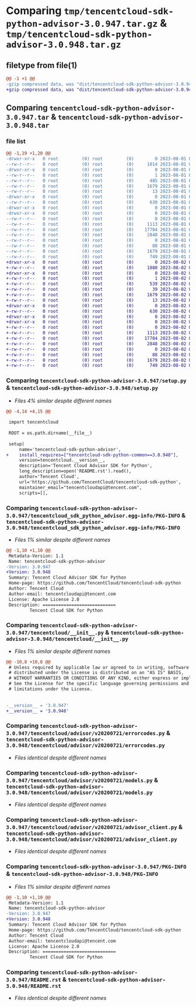 # Comparing `tmp/tencentcloud-sdk-python-advisor-3.0.947.tar.gz` & `tmp/tencentcloud-sdk-python-advisor-3.0.948.tar.gz`

## filetype from file(1)

```diff
@@ -1 +1 @@
-gzip compressed data, was "dist/tencentcloud-sdk-python-advisor-3.0.947.tar", last modified: Tue Aug  1 00:18:09 2023, max compression
+gzip compressed data, was "dist/tencentcloud-sdk-python-advisor-3.0.948.tar", last modified: Wed Aug  2 00:21:54 2023, max compression
```

## Comparing `tencentcloud-sdk-python-advisor-3.0.947.tar` & `tencentcloud-sdk-python-advisor-3.0.948.tar`

### file list

```diff
@@ -1,19 +1,20 @@
-drwxr-xr-x   0 root         (0) root         (0)        0 2023-08-01 00:18:09.000000 tencentcloud-sdk-python-advisor-3.0.947/
--rw-r--r--   0 root         (0) root         (0)     1014 2023-08-01 00:18:09.000000 tencentcloud-sdk-python-advisor-3.0.947/setup.py
-drwxr-xr-x   0 root         (0) root         (0)        0 2023-08-01 00:18:09.000000 tencentcloud-sdk-python-advisor-3.0.947/tencentcloud_sdk_python_advisor.egg-info/
--rw-r--r--   0 root         (0) root         (0)        1 2023-08-01 00:18:09.000000 tencentcloud-sdk-python-advisor-3.0.947/tencentcloud_sdk_python_advisor.egg-info/dependency_links.txt
--rw-r--r--   0 root         (0) root         (0)      485 2023-08-01 00:18:09.000000 tencentcloud-sdk-python-advisor-3.0.947/tencentcloud_sdk_python_advisor.egg-info/SOURCES.txt
--rw-r--r--   0 root         (0) root         (0)     1679 2023-08-01 00:18:09.000000 tencentcloud-sdk-python-advisor-3.0.947/tencentcloud_sdk_python_advisor.egg-info/PKG-INFO
--rw-r--r--   0 root         (0) root         (0)       13 2023-08-01 00:18:09.000000 tencentcloud-sdk-python-advisor-3.0.947/tencentcloud_sdk_python_advisor.egg-info/top_level.txt
-drwxr-xr-x   0 root         (0) root         (0)        0 2023-08-01 00:18:09.000000 tencentcloud-sdk-python-advisor-3.0.947/tencentcloud/
--rw-r--r--   0 root         (0) root         (0)      630 2023-08-01 00:18:09.000000 tencentcloud-sdk-python-advisor-3.0.947/tencentcloud/__init__.py
-drwxr-xr-x   0 root         (0) root         (0)        0 2023-08-01 00:18:09.000000 tencentcloud-sdk-python-advisor-3.0.947/tencentcloud/advisor/
-drwxr-xr-x   0 root         (0) root         (0)        0 2023-08-01 00:18:09.000000 tencentcloud-sdk-python-advisor-3.0.947/tencentcloud/advisor/v20200721/
--rw-r--r--   0 root         (0) root         (0)        0 2023-08-01 00:18:09.000000 tencentcloud-sdk-python-advisor-3.0.947/tencentcloud/advisor/v20200721/__init__.py
--rw-r--r--   0 root         (0) root         (0)     1113 2023-08-01 00:18:09.000000 tencentcloud-sdk-python-advisor-3.0.947/tencentcloud/advisor/v20200721/errorcodes.py
--rw-r--r--   0 root         (0) root         (0)    17704 2023-08-01 00:18:09.000000 tencentcloud-sdk-python-advisor-3.0.947/tencentcloud/advisor/v20200721/models.py
--rw-r--r--   0 root         (0) root         (0)     2848 2023-08-01 00:18:09.000000 tencentcloud-sdk-python-advisor-3.0.947/tencentcloud/advisor/v20200721/advisor_client.py
--rw-r--r--   0 root         (0) root         (0)        0 2023-08-01 00:18:09.000000 tencentcloud-sdk-python-advisor-3.0.947/tencentcloud/advisor/__init__.py
--rw-r--r--   0 root         (0) root         (0)       88 2023-08-01 00:18:09.000000 tencentcloud-sdk-python-advisor-3.0.947/setup.cfg
--rw-r--r--   0 root         (0) root         (0)     1679 2023-08-01 00:18:09.000000 tencentcloud-sdk-python-advisor-3.0.947/PKG-INFO
--rw-r--r--   0 root         (0) root         (0)      749 2023-08-01 00:18:09.000000 tencentcloud-sdk-python-advisor-3.0.947/README.rst
+drwxr-xr-x   0 root         (0) root         (0)        0 2023-08-02 00:21:54.000000 tencentcloud-sdk-python-advisor-3.0.948/
+-rw-r--r--   0 root         (0) root         (0)     1080 2023-08-02 00:21:53.000000 tencentcloud-sdk-python-advisor-3.0.948/setup.py
+drwxr-xr-x   0 root         (0) root         (0)        0 2023-08-02 00:21:54.000000 tencentcloud-sdk-python-advisor-3.0.948/tencentcloud_sdk_python_advisor.egg-info/
+-rw-r--r--   0 root         (0) root         (0)        1 2023-08-02 00:21:54.000000 tencentcloud-sdk-python-advisor-3.0.948/tencentcloud_sdk_python_advisor.egg-info/dependency_links.txt
+-rw-r--r--   0 root         (0) root         (0)      539 2023-08-02 00:21:54.000000 tencentcloud-sdk-python-advisor-3.0.948/tencentcloud_sdk_python_advisor.egg-info/SOURCES.txt
+-rw-r--r--   0 root         (0) root         (0)       39 2023-08-02 00:21:54.000000 tencentcloud-sdk-python-advisor-3.0.948/tencentcloud_sdk_python_advisor.egg-info/requires.txt
+-rw-r--r--   0 root         (0) root         (0)     1679 2023-08-02 00:21:54.000000 tencentcloud-sdk-python-advisor-3.0.948/tencentcloud_sdk_python_advisor.egg-info/PKG-INFO
+-rw-r--r--   0 root         (0) root         (0)       13 2023-08-02 00:21:54.000000 tencentcloud-sdk-python-advisor-3.0.948/tencentcloud_sdk_python_advisor.egg-info/top_level.txt
+drwxr-xr-x   0 root         (0) root         (0)        0 2023-08-02 00:21:54.000000 tencentcloud-sdk-python-advisor-3.0.948/tencentcloud/
+-rw-r--r--   0 root         (0) root         (0)      630 2023-08-02 00:21:53.000000 tencentcloud-sdk-python-advisor-3.0.948/tencentcloud/__init__.py
+drwxr-xr-x   0 root         (0) root         (0)        0 2023-08-02 00:21:54.000000 tencentcloud-sdk-python-advisor-3.0.948/tencentcloud/advisor/
+drwxr-xr-x   0 root         (0) root         (0)        0 2023-08-02 00:21:54.000000 tencentcloud-sdk-python-advisor-3.0.948/tencentcloud/advisor/v20200721/
+-rw-r--r--   0 root         (0) root         (0)        0 2023-08-02 00:21:53.000000 tencentcloud-sdk-python-advisor-3.0.948/tencentcloud/advisor/v20200721/__init__.py
+-rw-r--r--   0 root         (0) root         (0)     1113 2023-08-02 00:21:53.000000 tencentcloud-sdk-python-advisor-3.0.948/tencentcloud/advisor/v20200721/errorcodes.py
+-rw-r--r--   0 root         (0) root         (0)    17704 2023-08-02 00:21:53.000000 tencentcloud-sdk-python-advisor-3.0.948/tencentcloud/advisor/v20200721/models.py
+-rw-r--r--   0 root         (0) root         (0)     2848 2023-08-02 00:21:53.000000 tencentcloud-sdk-python-advisor-3.0.948/tencentcloud/advisor/v20200721/advisor_client.py
+-rw-r--r--   0 root         (0) root         (0)        0 2023-08-02 00:21:53.000000 tencentcloud-sdk-python-advisor-3.0.948/tencentcloud/advisor/__init__.py
+-rw-r--r--   0 root         (0) root         (0)       88 2023-08-02 00:21:54.000000 tencentcloud-sdk-python-advisor-3.0.948/setup.cfg
+-rw-r--r--   0 root         (0) root         (0)     1679 2023-08-02 00:21:54.000000 tencentcloud-sdk-python-advisor-3.0.948/PKG-INFO
+-rw-r--r--   0 root         (0) root         (0)      749 2023-08-02 00:21:53.000000 tencentcloud-sdk-python-advisor-3.0.948/README.rst
```

### Comparing `tencentcloud-sdk-python-advisor-3.0.947/setup.py` & `tencentcloud-sdk-python-advisor-3.0.948/setup.py`

 * *Files 4% similar despite different names*

```diff
@@ -4,14 +4,15 @@
 
 import tencentcloud
 
 ROOT = os.path.dirname(__file__)
 
 setup(
     name='tencentcloud-sdk-python-advisor',
+    install_requires=["tencentcloud-sdk-python-common==3.0.948"],
     version=tencentcloud.__version__,
     description='Tencent Cloud Advisor SDK for Python',
     long_description=open('README.rst').read(),
     author='Tencent Cloud',
     url='https://github.com/TencentCloud/tencentcloud-sdk-python',
     maintainer_email="tencentcloudapi@tencent.com",
     scripts=[],
```

### Comparing `tencentcloud-sdk-python-advisor-3.0.947/tencentcloud_sdk_python_advisor.egg-info/PKG-INFO` & `tencentcloud-sdk-python-advisor-3.0.948/tencentcloud_sdk_python_advisor.egg-info/PKG-INFO`

 * *Files 1% similar despite different names*

```diff
@@ -1,10 +1,10 @@
 Metadata-Version: 1.1
 Name: tencentcloud-sdk-python-advisor
-Version: 3.0.947
+Version: 3.0.948
 Summary: Tencent Cloud Advisor SDK for Python
 Home-page: https://github.com/TencentCloud/tencentcloud-sdk-python
 Author: Tencent Cloud
 Author-email: tencentcloudapi@tencent.com
 License: Apache License 2.0
 Description: ============================
         Tencent Cloud SDK for Python
```

### Comparing `tencentcloud-sdk-python-advisor-3.0.947/tencentcloud/__init__.py` & `tencentcloud-sdk-python-advisor-3.0.948/tencentcloud/__init__.py`

 * *Files 1% similar despite different names*

```diff
@@ -10,8 +10,8 @@
 # Unless required by applicable law or agreed to in writing, software
 # distributed under the License is distributed on an "AS IS" BASIS,
 # WITHOUT WARRANTIES OR CONDITIONS OF ANY KIND, either express or implied.
 # See the License for the specific language governing permissions and
 # limitations under the License.
 
 
-__version__ = '3.0.947'
+__version__ = '3.0.948'
```

### Comparing `tencentcloud-sdk-python-advisor-3.0.947/tencentcloud/advisor/v20200721/errorcodes.py` & `tencentcloud-sdk-python-advisor-3.0.948/tencentcloud/advisor/v20200721/errorcodes.py`

 * *Files identical despite different names*

### Comparing `tencentcloud-sdk-python-advisor-3.0.947/tencentcloud/advisor/v20200721/models.py` & `tencentcloud-sdk-python-advisor-3.0.948/tencentcloud/advisor/v20200721/models.py`

 * *Files identical despite different names*

### Comparing `tencentcloud-sdk-python-advisor-3.0.947/tencentcloud/advisor/v20200721/advisor_client.py` & `tencentcloud-sdk-python-advisor-3.0.948/tencentcloud/advisor/v20200721/advisor_client.py`

 * *Files identical despite different names*

### Comparing `tencentcloud-sdk-python-advisor-3.0.947/PKG-INFO` & `tencentcloud-sdk-python-advisor-3.0.948/PKG-INFO`

 * *Files 1% similar despite different names*

```diff
@@ -1,10 +1,10 @@
 Metadata-Version: 1.1
 Name: tencentcloud-sdk-python-advisor
-Version: 3.0.947
+Version: 3.0.948
 Summary: Tencent Cloud Advisor SDK for Python
 Home-page: https://github.com/TencentCloud/tencentcloud-sdk-python
 Author: Tencent Cloud
 Author-email: tencentcloudapi@tencent.com
 License: Apache License 2.0
 Description: ============================
         Tencent Cloud SDK for Python
```

### Comparing `tencentcloud-sdk-python-advisor-3.0.947/README.rst` & `tencentcloud-sdk-python-advisor-3.0.948/README.rst`

 * *Files identical despite different names*

